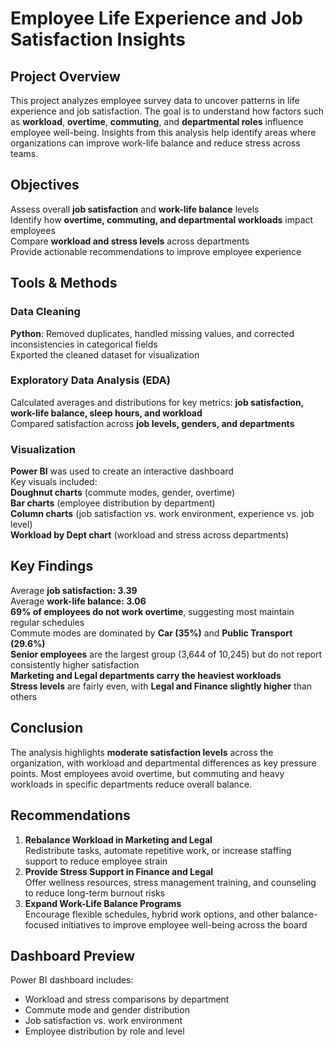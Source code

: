 # Employee Life Experience and Job Satisfaction Insights  

## Project Overview  
This project analyzes employee survey data to uncover patterns in life experience and job satisfaction. The goal is to understand how factors such as **workload**, **overtime**, **commuting**, and **departmental roles** influence employee well-being. Insights from this analysis help identify areas where organizations can improve work-life balance and reduce stress across teams.  

## Objectives  
Assess overall **job satisfaction** and **work-life balance** levels  
Identify how **overtime, commuting, and departmental workloads** impact employees  
Compare **workload and stress levels** across departments  
Provide actionable recommendations to improve employee experience  

## Tools & Methods  

### Data Cleaning  
**Python**: Removed duplicates, handled missing values, and corrected inconsistencies in categorical fields  
Exported the cleaned dataset for visualization  

### Exploratory Data Analysis (EDA)  
Calculated averages and distributions for key metrics: **job satisfaction, work-life balance, sleep hours, and workload**  
Compared satisfaction across **job levels, genders, and departments**  

### Visualization  
**Power BI** was used to create an interactive dashboard  
Key visuals included:  
**Doughnut charts** (commute modes, gender, overtime)  
**Bar charts** (employee distribution by department)  
**Column charts** (job satisfaction vs. work environment, experience vs. job level)  
**Workload by Dept chart** (workload and stress across departments)  

## Key Findings  
Average **job satisfaction: 3.39**  
Average **work-life balance: 3.06**  
**69% of employees do not work overtime**, suggesting most maintain regular schedules  
Commute modes are dominated by **Car (35%)** and **Public Transport (29.6%)**  
**Senior employees** are the largest group (3,644 of 10,245) but do not report consistently higher satisfaction  
**Marketing and Legal departments carry the heaviest workloads**  
**Stress levels** are fairly even, with **Legal and Finance slightly higher** than others  

## Conclusion  
The analysis highlights **moderate satisfaction levels** across the organization, with workload and departmental differences as key pressure points. Most employees avoid overtime, but commuting and heavy workloads in specific departments reduce overall balance.  

## Recommendations  
1. **Rebalance Workload in Marketing and Legal**  
   Redistribute tasks, automate repetitive work, or increase staffing support to reduce employee strain  
2. **Provide Stress Support in Finance and Legal**  
   Offer wellness resources, stress management training, and counseling to reduce long-term burnout risks  
3. **Expand Work-Life Balance Programs**  
   Encourage flexible schedules, hybrid work options, and other balance-focused initiatives to improve employee well-being across the board  

## Dashboard Preview  
  Power BI dashboard includes:  
- Workload and stress comparisons by department  
- Commute mode and gender distribution  
- Job satisfaction vs. work environment  
- Employee distribution by role and level  
